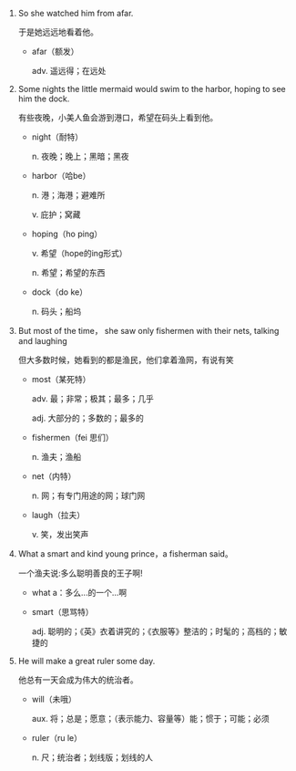 1. So she watched him from afar.

    于是她远远地看着他。

    - afar（额发）

        adv. 遥远得；在远处

2. Some nights the little mermaid would swim to the harbor, hoping to see him the dock.

    有些夜晚，小美人鱼会游到港口，希望在码头上看到他。

    - night（耐特）

        n. 夜晚；晚上；黑暗；黑夜

    - harbor（哈be）

        n. 港；海港；避难所

        v. 庇护；窝藏

    - hoping（ho ping）

        v. 希望（hope的ing形式）

        n. 希望；希望的东西

    - dock（do ke）

        n. 码头；船坞

3. But most of the time， she saw only fishermen with their nets, talking and laughing

    但大多数时候，她看到的都是渔民，他们拿着渔网，有说有笑

    - most（某死特）

        adv. 最；非常；极其；最多；几乎

        adj. 大部分的；多数的；最多的

    - fishermen（fei 思们）

        n. 渔夫；渔船

    - net（内特）

        n. 网；有专门用途的网；球门网

    - laugh（拉夫）

        v. 笑，发出笑声

4. What a smart and kind young prince，a fisherman said。

    一个渔夫说:多么聪明善良的王子啊!

    - what a：多么...的一个...啊

    - smart（思骂特）

        adj. 聪明的；《英》衣着讲究的；《衣服等》整洁的；时髦的；高档的；敏捷的

5. He will make a great ruler some day.

    他总有一天会成为伟大的统治者。

    - will（未哦）

        aux. 将；总是；愿意；（表示能力、容量等）能；惯于；可能；必须

    - ruler（ru le）

        n. 尺；统治者；划线版；划线的人

